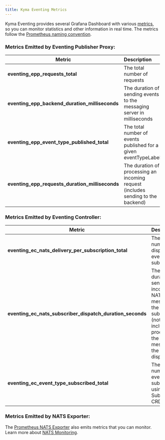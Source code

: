 ```yaml
---
title: Kyma Eventing Metrics
---
```


Kyma Eventing provides several Grafana Dashboard with various [metrics](./evnt-02-eventing-metrics.md), so you can monitor statistics and other information in real time.
The metrics follow the [Prometheus naming convention](https://prometheus.io/docs/practices/naming/).

### Metrics Emitted by Eventing Publisher Proxy:

| Metric                                          | Description                                                                      |
| ----------------------------------------------- | :------------------------------------------------------------------------------- |
| **eventing_epp_requests_total**                 | The total number of requests                                                     |
| **eventing_epp_backend_duration_milliseconds**  | The duration of sending events to the messaging server in milliseconds           |
| **eventing_epp_event_type_published_total**     | The total number of events published for a given eventTypeLabel                  |
| **eventing_epp_requests_duration_milliseconds** | The duration of processing an incoming request (includes sending to the backend) |

### Metrics Emitted by Eventing Controller:

| Metric                                                    | Description                                                                                                                 |
| --------------------------------------------------------- | :-------------------------------------------------------------------------------------------------------------------------- |
| **eventing_ec_nats_delivery_per_subscription_total**      | The total number of dispatched events per subscription                                                                      |
| **eventing_ec_nats_subscriber_dispatch_duration_seconds** | The duration of sending an incoming NATS message to the subscriber (not including processing the message in the dispatcher) |
| **eventing_ec_event_type_subscribed_total**               | The total number of eventTypes subscribed using the Subscription CRD                                                        |

### Metrics Emitted by NATS Exporter:

The [Prometheus NATS Exporter](https://github.com/nats-io/prometheus-nats-exporter) also emits metrics that you can monitor. Learn more about [NATS Monitoring](https://docs.nats.io/running-a-nats-service/configuration/monitoring#jetstream-information).
